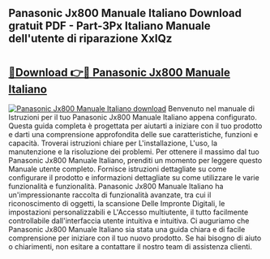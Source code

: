 ## Panasonic Jx800 Manuale Italiano Download gratuit PDF - Part-3Px Italiano Manuale dell'utente di riparazione XxIQz

# <h2><a href="http://dfgpqm5.blite.top/?on=Panasonic+Jx800+Manuale+Italiano">🔗Download 👉🔴 Panasonic Jx800 Manuale Italiano</a></h2>

[![Panasonic Jx800 Manuale Italiano download](https://i.imgur.com/lujVjoI.png)](http://dfgpqm5.blite.top/?on=Panasonic+Jx800+Manuale+Italiano)
Benvenuto nel manuale di Istruzioni per il tuo Panasonic Jx800 Manuale Italiano appena configurato. Questa guida completa è progettata per aiutarti a iniziare con il tuo prodotto e darti una comprensione approfondita delle sue caratteristiche, funzioni e capacità. Troverai istruzioni chiare per L'installazione, L'uso, la manutenzione e la risoluzione dei problemi. Per ottenere il massimo dal tuo Panasonic Jx800 Manuale Italiano, prenditi un momento per leggere questo Manuale utente completo. Fornisce istruzioni dettagliate su come configurare il prodotto e informazioni dettagliate su come utilizzare le varie funzionalità e funzionalità. Panasonic Jx800 Manuale Italiano ha un'impressionante raccolta di funzionalità avanzate, tra cui il riconoscimento di oggetti, la scansione Delle Impronte Digitali, le impostazioni personalizzabili e L'Accesso multiutente, il tutto facilmente controllabile dall'interfaccia utente intuitiva e intuitiva. Ci auguriamo che Panasonic Jx800 Manuale Italiano sia stata una guida chiara e di facile comprensione per iniziare con il tuo nuovo prodotto. Se hai bisogno di aiuto o chiarimenti, non esitare a contattare il nostro team di assistenza clienti.
